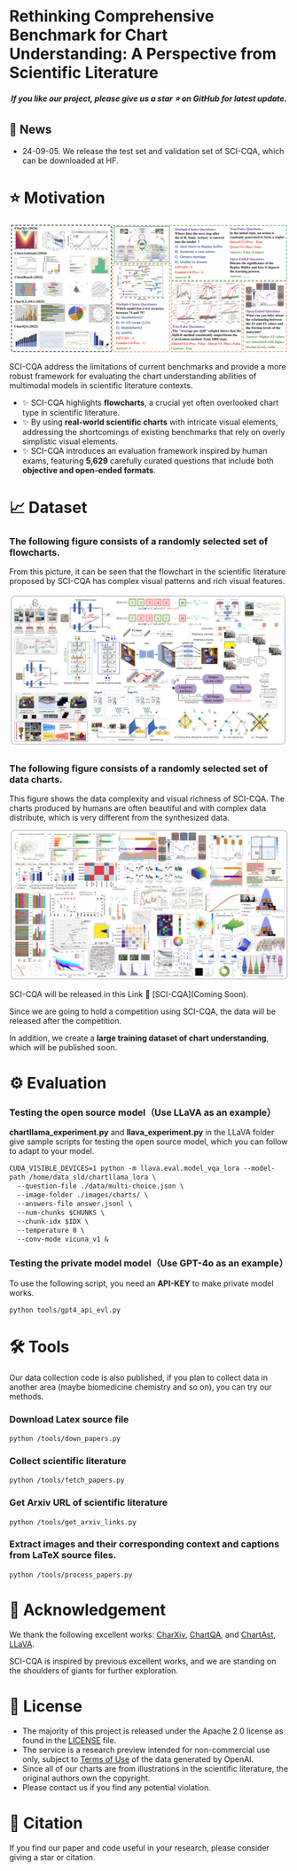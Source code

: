 <!-- The official repository of the paper named 'Rethinking Comprehensive Benchmark for Chart Understanding: A Perspective from Scientific Literature' -->

#  Rethinking Comprehensive Benchmark for Chart Understanding: A Perspective from Scientific Literature


<h5 align="center"> If you like our project, please give us a star ⭐ on GitHub for latest update. 

## 📰 News
- 24-09-05. We release the test set and validation set of SCI-CQA, which can be downloaded at HF.



# ⭐️ Motivation

<p align="center">
    <img src="assets/overview.png"  style="margin-bottom: 0.2;"/>
<p>
SCI-CQA address the limitations of current benchmarks and provide a more robust framework for evaluating the chart understanding abilities of multimodal models in scientific literature contexts.

- ✨ SCI-CQA highlights **flowcharts**, a crucial yet often overlooked chart type in scientific literature.
- ✨ By using **real-world scientific charts** with intricate visual elements, addressing the shortcomings of existing benchmarks that rely on overly simplistic visual elements.
- ✨ SCI-CQA introduces an evaluation framework inspired by human exams, featuring **5,629** carefully curated questions that include both **objective and open-ended formats**.

# 📈 Dataset 
### The following figure consists of a randomly selected set of flowcharts. 
From this picture, it can be seen that the flowchart in the scientific literature proposed by SCI-CQA has complex visual patterns and rich visual features.
<p align="center">
    <img src="assets/flowchart.png"  style="margin-bottom: 0.2;"/>
<p>
    
### The following figure consists of a randomly selected set of data charts. 
This figure shows the data complexity and visual richness of SCI-CQA. The charts produced by humans are often beautiful and with complex data distribute, which is very different from the synthesized data.    
<p align="center">
    <img src="assets/datachart.png"  style="margin-bottom: 0.2;"/>
<p>

SCI-CQA will be released in this Link 🔗 [SCI-CQA](Coming Soon). 

Since we are going to hold a competition using SCI-CQA, the data will be released after the competition.

In addition, we create a **large training dataset of chart understanding**, which will be published soon.



# ⚙️ Evaluation
### Testing the open source model（Use LLaVA as an example）

**chartllama_experiment.py** and **llava_experiment.py** in the LLaVA folder give sample scripts for testing the open source model, which you can follow to adapt to your model.

    CUDA_VISIBLE_DEVICES=1 python -m llava.eval.model_vqa_lora --model-path /home/data_sld/chartllama_lora \
      --question-file ./data/multi-choice.json \
      --image-folder ./images/charts/ \
      --answers-file answer.jsonl \
      --num-chunks $CHUNKS \
      --chunk-idx $IDX \
      --temperature 0 \
      --conv-mode vicuna_v1 &
      
### Testing the private model model（Use GPT-4o as an example）

To use the following script, you need an **API-KEY** to make private model works.

    python tools/gpt4_api_evl.py 

# 🛠️ Tools
Our data collection code is also published, if you plan to collect data in another area (maybe biomedicine
chemistry and so on), you can try our methods.

### Download Latex source file

    python /tools/down_papers.py
    
### Collect scientific literature

    python /tools/fetch_papers.py

### Get Arxiv URL of scientific literature

    python /tools/get_arxiv_links.py

### Extract images and their corresponding context and captions from LaTeX source files.

    python /tools/process_papers.py

# 🙏 Acknowledgement

We thank the following excellent works: [CharXiv](https://github.com/princeton-nlp/CharXiv), [ChartQA](https://arxiv.org/abs/2203.10244), and [ChartAst](https://github.com/OpenGVLab/ChartAst), [LLaVA](https://llava-vl.github.io/).

SCI-CQA is inspired by previous excellent works, and we are standing on the shoulders of giants for further exploration.



# 📒 License
* The majority of this project is released under the Apache 2.0 license as found in the [LICENSE](https://github.com/ShawnHuang497/BiRD/blob/main/LICENSE) file.
* The service is a research preview intended for non-commercial use only, subject to [Terms of Use](https://openai.com/policies/terms-of-use) of the data generated by OpenAI.
* Since all of our charts are from illustrations in the scientific literature, the original authors own the copyright.
* Please contact us if you find any potential violation.


# 🫡 Citation
If you find our paper and code useful in your research, please consider giving a star or citation.

```BibTeX

```
